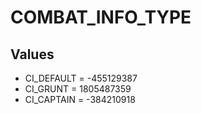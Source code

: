 # COMBAT_INFO_TYPE

## Values
* CI_DEFAULT = -455129387
* CI_GRUNT = 1805487359
* CI_CAPTAIN = -384210918